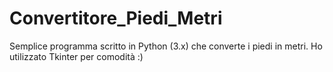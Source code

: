 # Convertitore_Piedi_Metri
Semplice programma scritto in Python (3.x) che converte i piedi in metri. Ho utilizzato Tkinter per comodità :)
